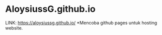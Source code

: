 # AloysiussG.github.io
LINK: https://aloysiussg.github.io/ 
*Mencoba github pages untuk hosting website.
